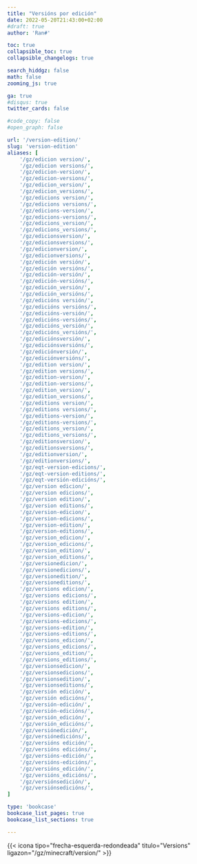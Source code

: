 ```yaml
---
title: "Versións por edición"
date: 2022-05-20T21:43:00+02:00
#draft: true
author: 'Ran#'

toc: true
collapsible_toc: true
collapsible_changelogs: true

search_hiddgz: false
math: false
zooming_js: true

ga: true
#disqus: true
twitter_cards: false

#code_copy: false
#open_graph: false

url: '/version-edition/'
slug: 'version-edition'
aliases: [
    '/gz/edicion version/',
    '/gz/edicion versions/',
    '/gz/edicion-version/',
    '/gz/edicion-versions/',
    '/gz/edicion_version/',
    '/gz/edicion_versions/',
    '/gz/edicions version/',
    '/gz/edicions versions/',
    '/gz/edicions-version/',
    '/gz/edicions-versions/',
    '/gz/edicions_version/',
    '/gz/edicions_versions/',
    '/gz/edicionsversion/',
    '/gz/edicionsversions/',
    '/gz/edicionversion/',
    '/gz/edicionversions/',
    '/gz/edición versión/',
    '/gz/edición versións/',
    '/gz/edición-versión/',
    '/gz/edición-versións/',
    '/gz/edición_versión/',
    '/gz/edición_versións/',
    '/gz/edicións versión/',
    '/gz/edicións versións/',
    '/gz/edicións-versión/',
    '/gz/edicións-versións/',
    '/gz/edicións_versión/',
    '/gz/edicións_versións/',
    '/gz/ediciónsversión/',
    '/gz/ediciónsversións/',
    '/gz/ediciónversión/',
    '/gz/ediciónversións/',
    '/gz/edition version/',
    '/gz/edition versions/',
    '/gz/edition-version/',
    '/gz/edition-versions/',
    '/gz/edition_version/',
    '/gz/edition_versions/',
    '/gz/editions version/',
    '/gz/editions versions/',
    '/gz/editions-version/',
    '/gz/editions-versions/',
    '/gz/editions_version/',
    '/gz/editions_versions/',
    '/gz/editionsversion/',
    '/gz/editionsversions/',
    '/gz/editionversion/',
    '/gz/editionversions/',
    '/gz/eqt-version-edicions/',
    '/gz/eqt-version-editions/',
    '/gz/eqt-versión-edicións/',
    '/gz/version edicion/',
    '/gz/version edicions/',
    '/gz/version edition/',
    '/gz/version editions/',
    '/gz/version-edicion/',
    '/gz/version-edicions/',
    '/gz/version-edition/',
    '/gz/version-editions/',
    '/gz/version_edicion/',
    '/gz/version_edicions/',
    '/gz/version_edition/',
    '/gz/version_editions/',
    '/gz/versionedicion/',
    '/gz/versionedicions/',
    '/gz/versionedition/',
    '/gz/versioneditions/',
    '/gz/versions edicion/',
    '/gz/versions edicions/',
    '/gz/versions edition/',
    '/gz/versions editions/',
    '/gz/versions-edicion/',
    '/gz/versions-edicions/',
    '/gz/versions-edition/',
    '/gz/versions-editions/',
    '/gz/versions_edicion/',
    '/gz/versions_edicions/',
    '/gz/versions_edition/',
    '/gz/versions_editions/',
    '/gz/versionsedicion/',
    '/gz/versionsedicions/',
    '/gz/versionsedition/',
    '/gz/versionseditions/',
    '/gz/versión edición/',
    '/gz/versión edicións/',
    '/gz/versión-edición/',
    '/gz/versión-edicións/',
    '/gz/versión_edición/',
    '/gz/versión_edicións/',
    '/gz/versiónedición/',
    '/gz/versiónedicións/',
    '/gz/versións edición/',
    '/gz/versións edicións/',
    '/gz/versións-edición/',
    '/gz/versións-edicións/',
    '/gz/versións_edición/',
    '/gz/versións_edicións/',
    '/gz/versiónsedición/',
    '/gz/versiónsedicións/',
]

type: 'bookcase'
bookcase_list_pages: true
bookcase_list_sections: true

---
```


{{< icona tipo="frecha-esquerda-redondeada" titulo="Versions" ligazon="/gz/minecraft/version/" >}}
